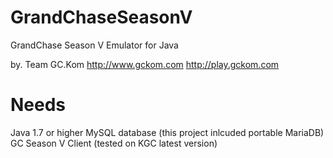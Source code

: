 # GrandChaseSeasonV
GrandChase Season V Emulator for Java

by. Team GC.Kom
http://www.gckom.com
http://play.gckom.com

# Needs
Java 1.7 or higher
MySQL database (this project inlcuded portable MariaDB)
GC Season V Client (tested on KGC latest version)
